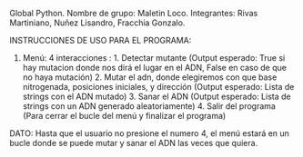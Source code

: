 Global Python.
Nombre de grupo: Maletin Loco.
Integrantes: Rivas Martiniano, Nuñez Lisandro, Fracchia Gonzalo.

INSTRUCCIONES DE USO PARA EL PROGRAMA:
1) Menú: 4 interacciones : 1. Detectar mutante (Output esperado: True si hay mutacion donde nos dirá el lugar en el ADN, False en caso de que no haya mutación)
                           2. Mutar el adn, donde elegiremos con que base nitrogenada, posiciones iniciales, y dirección (Output esperado: Lista de strings con el ADN mutado)
                           3. Sanar el ADN (Output esperado: Lista de strings con un ADN generado aleatoriamente)
                           4. Salir del programa (Para cerrar el bucle del menú y finalizar el programa)


DATO: Hasta que el usuario no presione el numero 4, el menú estará en un bucle donde se puede mutar y sanar el ADN las veces que quiera.
